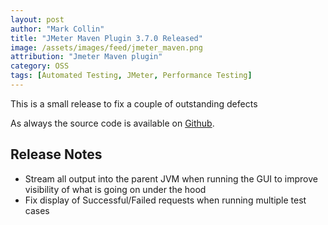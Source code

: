 ```yaml
---
layout: post
author: "Mark Collin"
title: "JMeter Maven Plugin 3.7.0 Released"
image: /assets/images/feed/jmeter_maven.png
attribution: "Jmeter Maven plugin"
category: OSS
tags: [Automated Testing, JMeter, Performance Testing]
---
```


This is a small release to fix a couple of outstanding defects

As always the source code is available on [Github](https://github.com/jmeter-maven-plugin/jmeter-maven-plugin).

## Release Notes

- Stream all output into the parent JVM when running the GUI to improve visibility of what is going on under the hood
- Fix display of Successful/Failed requests when running multiple test cases

